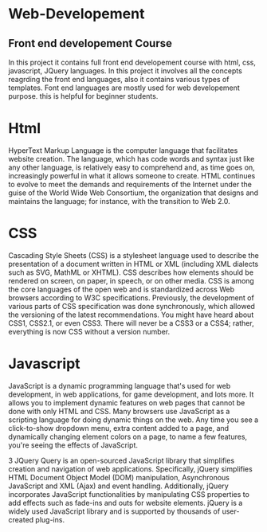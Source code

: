 # Web-Developement
## Front end developement Course
In this project it contains full front end developement course with html, css, javascript, JQuery languages. In this project it involves all the concepts reagrding the front end languages, also it contains various types of templates. Font end languages are mostly used for web developement purpose. this is helpful for beginner students.

# Html
HyperText Markup Language is the computer language that facilitates website creation. The language, which has code words and syntax just like any other language, is relatively easy to comprehend and, as time goes on, increasingly powerful in what it allows someone to create. HTML continues to evolve to meet the demands and requirements of the Internet under the guise of the World Wide Web Consortium, the organization that designs and maintains the language; for instance, with the transition to Web 2.0.

# CSS
Cascading Style Sheets (CSS) is a stylesheet language used to describe the presentation of a document written in HTML or XML (including XML dialects such as SVG, MathML or XHTML). CSS describes how elements should be rendered on screen, on paper, in speech, or on other media. CSS is among the core languages of the open web and is standardized across Web browsers according to W3C specifications. Previously, the development of various parts of CSS specification was done synchronously, which allowed the versioning of the latest recommendations. You might have heard about CSS1, CSS2.1, or even CSS3. There will never be a CSS3 or a CSS4; rather, everything is now CSS without a version number.

# Javascript
JavaScript is a dynamic programming language that's used for web development, in web applications, for game development, and lots more. It allows you to implement dynamic features on web pages that cannot be done with only HTML and CSS. Many browsers use JavaScript as a scripting language for doing dynamic things on the web. Any time you see a click-to-show dropdown menu, extra content added to a page, and dynamically changing element colors on a page, to name a few features, you're seeing the effects of JavaScript.

 3 JQuery
Query is an open-sourced JavaScript library that simplifies creation and navigation of web applications. Specifically, jQuery simplifies HTML Document Object Model (DOM) manipulation, Asynchronous JavaScript and XML (Ajax) and event handling. Additionally, jQuery incorporates JavaScript functionalities by manipulating CSS properties to add effects such as fade-ins and outs for website elements. jQuery is a widely used JavaScript library and is supported by thousands of user-created plug-ins.
